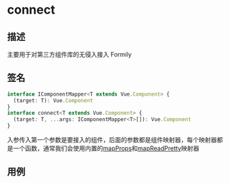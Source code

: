 # connect

## 描述

主要用于对第三方组件库的无侵入接入 Formily

## 签名

```ts
interface IComponentMapper<T extends Vue.Component> {
  (target: T): Vue.Component
}
interface connect<T extends Vue.Component> {
  (target: T, ...args: IComponentMapper<T>[]): Vue.Component
}
```

入参传入第一个参数是要接入的组件，后面的参数都是组件映射器，每个映射器都是一个函数，通常我们会使用内置的[mapProps](/api/shared/map-props)和[mapReadPretty](/api/shared/map-read-pretty)映射器

## 用例

<dumi-previewer demoPath="api/shared/connect" />
